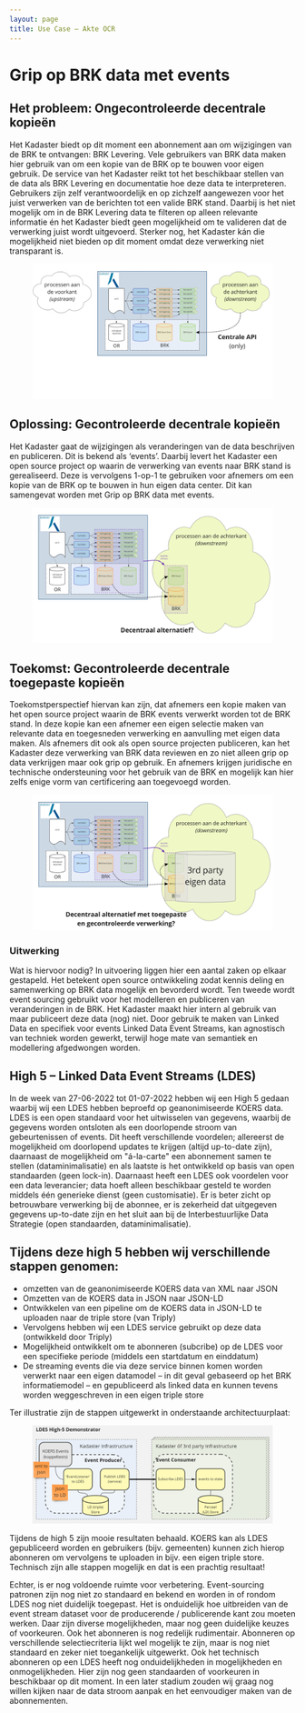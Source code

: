 ```yaml
---
layout: page
title: Use Case ― Akte OCR
---
```

<script src="/demonstrators/loki-1.0/assets/js/iframeResizer.min.js"></script>
<iframe style=" z-index: 9999; position: fixed; right: 0; bottom: 0; height: 0px; width: 0px;" id="loki-chat"
  scrolling="no" frameborder="0" allowtransparency="true" src="/demonstrators/loki-1.0/index.html" title="Loki"> 
</iframe>
<script>
  iFrameResize({ sizeHeight: true, sizeWidth: true, autoResize: false, checkOrigin: false,  heightCalculationMethod: 'grow' }, '#loki-chat')
</script>


# Grip op BRK data met events 

## Het probleem: Ongecontroleerde decentrale kopieën 
Het Kadaster biedt op dit moment een abonnement aan om wijzigingen van de BRK te ontvangen: BRK Levering. Vele gebruikers van BRK data maken hier gebruik van om een kopie van de BRK op te bouwen voor eigen gebruik. De service van het Kadaster reikt tot het beschikbaar stellen van de data als BRK Levering en documentatie hoe deze data te interpreteren. Gebruikers zijn zelf verantwoordelijk en op zichzelf aangewezen voor het juist verwerken van de berichten tot een valide BRK stand. Daarbij is het niet mogelijk om in de BRK Levering data te filteren op alleen relevante informatie én het Kadaster biedt geen mogelijkheid om te valideren dat de verwerking juist wordt uitgevoerd. Sterker nog, het Kadaster kán die mogelijkheid niet bieden op dit moment omdat deze verwerking niet transparant is. 

<figure id="figuur-0">
  <a href="/assets/images/ldes1.jpg">
    <img src="/assets/images/ldes1.jpg">
  </a>
</figure>

## Oplossing: Gecontroleerde decentrale kopieën
Het Kadaster gaat de wijzigingen als veranderingen van de data beschrijven en publiceren. Dit is bekend als ‘events’. Daarbij levert het Kadaster een open source project op waarin de verwerking van events naar BRK stand is gerealiseerd. Deze is vervolgens 1-op-1 te gebruiken voor afnemers om een kopie van de BRK op te bouwen in hun eigen data center. Dit kan samengevat worden met Grip op BRK data met events. 

<figure id="figuur-1">
  <a href="/assets/images/ldes2.jpg">
    <img src="/assets/images/ldes2.jpg">
  </a>
</figure>


## Toekomst: Gecontroleerde decentrale toegepaste kopieën 
Toekomstperspectief hiervan kan zijn, dat afnemers een kopie maken van het open source project waarin de BRK events verwerkt worden tot de BRK stand. In deze kopie kan een afnemer een eigen selectie maken van relevante data en toegesneden verwerking en aanvulling met eigen data maken. Als afnemers dit ook als open source projecten publiceren, kan het Kadaster deze verwerking van BRK data reviewen en zo niet alleen grip op data verkrijgen maar ook grip op gebruik. En afnemers krijgen juridische en technische ondersteuning voor het gebruik van de BRK en mogelijk kan hier zelfs enige vorm van certificering aan toegevoegd worden. 

<figure id="figuur-2">
  <a href="/assets/images/ldes3.jpg">
    <img src="/assets/images/ldes3.jpg">
  </a>
</figure>

### Uitwerking
Wat is hiervoor nodig? In uitvoering liggen hier een aantal zaken op elkaar gestapeld. Het betekent open source ontwikkeling zodat kennis deling en samenwerking op BRK data mogelijk en bevorderd wordt. Ten tweede wordt event sourcing gebruikt voor het modelleren en publiceren van veranderingen in de BRK. Het Kadaster maakt hier intern al gebruik van maar publiceert deze data (nog) niet. Door gebruik te maken van Linked Data en specifiek voor events Linked Data Event Streams, kan agnostisch van techniek worden gewerkt, terwijl hoge mate van semantiek en modellering afgedwongen worden. 

## High 5 – Linked Data Event Streams (LDES) 
In de week van 27-06-2022 tot 01-07-2022 hebben wij een High 5 gedaan waarbij wij een LDES hebben beproefd op geanonimiseerde KOERS data.  LDES is een open standaard voor het uitwisselen van gegevens, waarbij de gegevens worden ontsloten als een doorlopende stroom van gebeurtenissen of events. Dit heeft verschillende voordelen; allereerst de mogelijkheid om doorlopend updates te krijgen (altijd up-to-date zijn), daarnaast de mogelijkheid om "á-la-carte" een abonnement samen te stellen (dataminimalisatie) en als laatste is het ontwikkeld op basis van open standaarden (geen lock-in). Daarnaast heeft een LDES ook voordelen voor een data leverancier; data hoeft alleen beschikbaar gesteld te worden middels één generieke dienst (geen customisatie). Er is beter zicht op betrouwbare verwerking bij de abonnee, er is zekerheid dat uitgegeven gegevens up-to-date zijn en het sluit aan bij de Interbestuurlijke Data Strategie (open standaarden, dataminimalisatie). 

## Tijdens deze high 5 hebben wij verschillende stappen genomen: 

- omzetten van de geanonimiseerde KOERS data van XML naar JSON 
- Omzetten van de KOERS data in JSON naar JSON-LD 
- Ontwikkelen van een pipeline om de KOERS data in JSON-LD te uploaden naar de triple store (van Triply) 
- Vervolgens hebben wij een LDES service gebruikt op deze data (ontwikkeld door Triply) 
- Mogelijkheid ontwikkelt om te abonneren (subcribe) op de LDES voor een specifieke periode (middels een startdatum en einddatum) 
- De streaming events die via deze service binnen komen worden verwerkt naar een eigen datamodel – in dit geval gebaseerd op het BRK informatiemodel – en gepubliceerd als linked data en kunnen tevens worden weggeschreven in een eigen triple store 

Ter illustratie zijn de stappen uitgewerkt in onderstaande architectuurplaat: 

<figure id="figuur-3">
  <a href="/assets/images/ldes4.png">
    <img src="/assets/images/ldes4.png">
  </a>
</figure>

Tijdens de high 5 zijn mooie resultaten behaald. KOERS kan als LDES gepubliceerd worden en gebruikers (bijv. gemeenten) kunnen zich hierop abonneren om vervolgens te uploaden in bijv. een eigen triple store. Technisch zijn alle stappen mogelijk en dat is een prachtig resultaat! 

Echter, is er nog voldoende ruimte voor verbetering. Event-sourcing patronen zijn nog niet zo standaard en bekend en worden in of rondom LDES nog niet duidelijk toegepast. Het is onduidelijk hoe uitbreiden van de event stream dataset voor de producerende / publicerende kant zou moeten werken. Daar zijn diverse mogelijkheden, maar nog geen duidelijke keuzes of voorkeuren. Ook het abonneren is nog redelijk rudimentair. Abonneren op verschillende selectiecriteria lijkt wel mogelijk te zijn,  maar is nog niet standaard en zeker niet toegankelijk uitgewerkt. Ook het technisch abonneren op een LDES heeft nog onduidelijkheden in mogelijkheden en onmogelijkheden. Hier zijn nog geen standaarden of voorkeuren in beschikbaar op dit moment. In een later stadium zouden wij graag nog willen kijken naar de data stroom aanpak en het eenvoudiger maken van de abonnementen. 